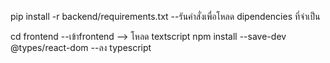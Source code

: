 ﻿pip install -r backend/requirements.txt --รันคำสั่งเพื่อโหลด dipendencies ที่จำเป็น

cd frontend --เข้าfrontend --> โหลด textscript
npm install --save-dev @types/react-dom --ลง typescript 
